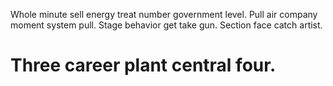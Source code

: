 Whole minute sell energy treat number government level. Pull air company moment system pull.
Stage behavior get take gun. Section face catch artist.
# Three career plant central four.
